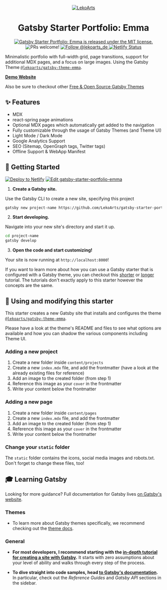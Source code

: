 <p align="center">
  <a href="https://emma.lekoarts.de">
    <img alt="LekoArts" src="https://img.lekoarts.de/gatsby/gatsby-site-illustration.png" />
  </a>
</p>
<h1 align="center">
  Gatsby Starter Portfolio: Emma
</h1>

<p align="center">
  <a href="https://github.com/LekoArts/gatsby-starter-portfolio-emma/blob/master/LICENSE">
    <img src="https://img.shields.io/badge/license-MIT-blue.svg" alt="Gatsby Starter Portfolio: Emma is released under the MIT license." />
  </a>
  <img src="https://img.shields.io/badge/PRs-welcome-brightgreen.svg" alt="PRs welcome!" />
  <a href="https://twitter.com/intent/follow?screen_name=lekoarts_de">
    <img src="https://img.shields.io/twitter/follow/lekoarts_de.svg?label=Follow%20@lekoarts_de" alt="Follow @lekoarts_de" />
  </a>
  <a href="https://app.netlify.com/sites/portfolio-emma/deploys">
      <img src="https://api.netlify.com/api/v1/badges/5a4f3e8c-82cb-411d-89f1-fcfde2d3cf80/deploy-status" alt="Netlify Status" />
    </a>
</p>

Minimalistic portfolio with full-width grid, page transitions, support for additional MDX pages, and a focus on large images. Using the Gatsby Theme [`@lekoarts/gatsby-theme-emma`](https://github.com/LekoArts/gatsby-themes/tree/master/themes/gatsby-theme-emma).

[**Demo Website**](https://emma.lekoarts.de)

Also be sure to checkout other [Free & Open Source Gatsby Themes](https://themes.lekoarts.de)

## ✨ Features

- MDX
- react-spring page animations
- Optional MDX pages which automatically get added to the navigation
- Fully customizable through the usage of Gatsby Themes (and Theme UI)
- Light Mode / Dark Mode
- Google Analytics Support
- SEO (Sitemap, OpenGraph tags, Twitter tags)
- Offline Support & WebApp Manifest

## 🚀 Getting Started

[![Deploy to Netlify](https://www.netlify.com/img/deploy/button.svg)](https://app.netlify.com/start/deploy?repository=https://github.com/LekoArts/gatsby-starter-portfolio-emma) [![Edit gatsby-starter-portfolio-emma](https://codesandbox.io/static/img/play-codesandbox.svg)](https://codesandbox.io/s/github/LekoArts/gatsby-starter-portfolio-emma/tree/master/)

1. **Create a Gatsby site.**

Use the Gatsby CLI to create a new site, specifying this project

```sh
gatsby new project-name https://github.com/LekoArts/gatsby-starter-portfolio-emma
```

2. **Start developing.**

Navigate into your new site's directory and start it up.

```sh
cd project-name
gatsby develop
```

3. **Open the code and start customizing!**

Your site is now running at `http://localhost:8000`!

If you want to learn more about how you can use a Gatsby starter that is configured with a Gatsby theme, you can checkout this [shorter](https://www.gatsbyjs.org/docs/themes/using-a-gatsby-theme/) or [longer](https://www.gatsbyjs.org/tutorial/using-a-theme/) tutorial. The tutorials don't exactly apply to this starter however the concepts are the same.

## 📝 Using and modifying this starter

This starter creates a new Gatsby site that installs and configures the theme [`@lekoarts/gatsby-theme-emma`](https://github.com/LekoArts/gatsby-themes/tree/master/themes/gatsby-theme-emma).

Please have a look at the theme's README and files to see what options are available and how you can shadow the various components including Theme UI.

### Adding a new project

1. Create a new folder inside `content/projects`
1. Create a new `index.mdx` file, and add the frontmatter (have a look at the already existing files for reference)
1. Add an image to the created folder (from step 1)
1. Reference this image as your `cover` in the frontmatter
1. Write your content below the frontmatter

### Adding a new page

1. Create a new folder inside `content/pages`
1. Create a new `index.mdx` file, and add the frontmatter
1. Add an image to the created folder (from step 1)
1. Reference this image as your `cover` in the frontmatter
1. Write your content below the frontmatter

### Change your `static` folder

The `static` folder contains the icons, social media images and robots.txt. Don't forget to change these files, too!

## 🎓 Learning Gatsby

Looking for more guidance? Full documentation for Gatsby lives [on Gatsby's website](https://www.gatsbyjs.org/).

### Themes

- To learn more about Gatsby themes specifically, we recommend checking out the [theme docs](https://www.gatsbyjs.org/docs/themes/).

### General

- **For most developers, I recommend starting with the [in-depth tutorial for creating a site with Gatsby](https://www.gatsbyjs.org/tutorial/).** It starts with zero assumptions about your level of ability and walks through every step of the process.

- **To dive straight into code samples, head [to Gatsby's documentation](https://www.gatsbyjs.org/docs/).** In particular, check out the _Reference Guides_ and _Gatsby API_ sections in the sidebar.
